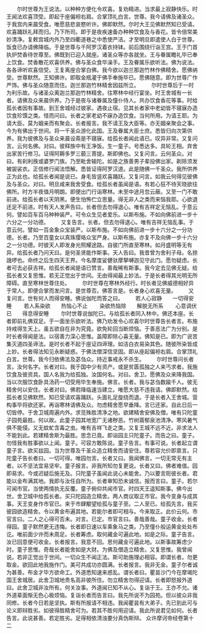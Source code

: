 <!-- { "loadSidebar": true } -->
　　尔时世尊为王说法。以种种方便化令欢喜。复劝精进。当求最上寂静快乐。时王闻法欢喜顶受。即起于座偏袒右肩。合掌顶礼白言。世尊。我今请佛及诸圣众。于我宫内来晨受食。唯愿慈悲哀愍听许。佛即默然。尔时大王见佛默然知已受请。欢喜踊跃礼拜而归。乃下所司。即于是夜疾速备办种种饮食及与香花。皆令倍常美妙清净。复敕宫城内外乃至四衢道巷之中悉使严洁。才至明旦即遣使人白于世尊。饭食已办请佛降临。于是世尊与千阿罗汉着衣持钵。前后围绕行诣王宫。王于门首执炉焚香待世尊至。佛既到已迎入就座。诸圣众等亦各就坐。王与眷属瞻礼毕已奉上饮食。焚香散花欢喜供养。佛与圣众食毕澡手。王及眷属乐欲听法。佛为说法。各各谛听欢喜信受。王复离座合掌白佛。我今欲以迦兰那迦竹林作佛精舍。愿佛纳受。世尊默然。王知佛许。即取金瓶灌于佛手奉施毕已。愿佛随意。即为世尊广作严饰。佛与圣众随意而住。迦兰那迦竹林精舍因兹所立。
　　尔时世尊后于一时为利乐故。与诸圣众离迦兰那迦竹林精舍。往寒林中经行宴坐。时王舍城有一长者。请佛及众来晨供养。乃于是夜与诸眷属及僮仆侍人。共办饮食香花等事。时给孤长者因有事故。到王舍城经过彼家。遇夜止宿。见其长者家中老幼皆不寝寐办造饮食珍馔之类。怪而问曰。长者之家老幼不寐办造饮食。当何所用。为请王耶。为请大臣。莫为姻亲而有聚会。长者报言。我不请王及大臣等。亦无姻亲聚会之事。今为有佛出于世间。将一千圣众游化此国。王及眷属大臣士庶。悉皆归向次第供养。我为彼佛及与圣众来晨设斋是不寝寐。给孤长者闻此语已。叹异非常。又复问言。云何名佛。对曰。彼释族中有王净饭。生一童子。号悉达多。具轮王相。弃舍出家苦行修习。证得阿耨多罗三藐三菩提。斯即佛也。又复问言。云何圣众。对曰。有刹利族或婆罗门族。乃至毗舍输陀。如是之族善男子辈投佛出家。剃除须发被袈裟衣。正信修行闻法悟解。悉皆证得阿罗汉道。此是随佛一千圣众。我所供养正为此也。给孤长者闻是说已。身毛皆竖欢喜踊跃。又复问言。如我云何得见彼佛及与圣众。对曰。明旦咸来我舍受食。给孤长者虽闻是语。有若心狂不待天晓欲往佛所。时方半夜值月明朗。即便出门行诣寒林。未至中途月忽云蔽。又至一门不敢前进。给孤长者以天阴黑。便生怕怖伫立思量。得无非人之类而来恼我耶。心欲退还足不前进。时有天人发声告曰。长者但去勿得退心。唯有吉祥定无恼乱。于意云何。譬如百车百马种种装严。可令众生见者爱乐。以斯布施。不如向佛前进一步十六分之一分功德。
　　又复告言。长者。但去勿得退心。唯有吉祥无恼乱事。于意云何。譬如一百金象众宝装严。以斯布施。不如向佛前进一步十六分之一分功德。长者。乃至百童女以真珠璎珞众宝严身。以斯布施。亦复不及向佛一步十六分之一分功德。时彼天人即发身光照耀途路。自彼门所直至寒林。如月盛明等无有异。给孤长者乃问天曰。是何圣贤能作斯事。天人告曰。我昔曾为舍利子母。名捺誐啰也。命终之后生四天王界。今名摩度娑健驮摩拏嚩迦见守此门。愿勿疑虑。长者可去必获吉祥。给孤长者闻是语已赞言。善哉稀有斯事。我今定去见佛无疑。给孤长者又复思惟。若无正觉出于世间。无由得闻最上妙法。于是长者得其光明无所障碍。直至寒林世尊住处。
　　尔时世尊在寒林外经行。时长者见佛威德相好异于常人。即便合掌而发问言。是世尊否。佛答言是。长者身心欢喜无量。
　　又复问言。世有何人而得安睡。佛说伽陀而答之曰。
　　若人心寂静　　一切得安睡
　　若人系染欲　　热恼心不止
　　染欲热恼除　　解脱无所系
　　心意调伏已　　得息得安睡
　　尔时世尊说伽陀已。与给孤长者同入林中。佛还本座。长者即前礼佛双足。于一面坐乐欲听法。佛乃劝发令心欢喜尔时世尊告长者言。布施持戒得生天上。虽五欲自在非为究竟。欲免轮回当断烦恼。于善恶法广为分别。是时长者得闻是法。以宿善力深心思惟。盖障即除心喜无量。佛知是已。即为广说苦集灭道四圣谛法。是时长者不起于座证四谛理。如洁白衣易染其色。随彼所染皆成上妙。长者得法知见永断疑惑。于佛法僧深信坚固。即从座起偏袒右肩。合掌顶礼白言。世尊。我今归依佛法及苾刍众。持近事戒永不杀生。
　　尔时世尊问长者言。汝何名字。长者对曰。我于国中少有资产。或是贫匮孤独之人来丐求者。我施饮食及彼资具。国人名我为给孤独。汝国何名。对曰。舍卫。愿佛及众来降我国。当以次服饮食卧具汤药一切受用毕生奉施。佛言。长者。我与苾刍数踰千人。彼无精舍何以安住。长者对曰。佛若降临速当建立。唯愿大慈不违我请。佛即默然。给孤长者见佛默然。知已受请欢喜踊跃。头面礼足旋绕而退。于是长者入王舍城。营构事毕将欲还家。再诣寒林请佛及众。勿虑精舍愿早垂降。言已还家。自此日后一切皆停。于舍卫城周遍内外。求觅殊胜清净之地。欲建精舍安佛及僧。唯有只陀童子园苑最胜。何以故。此童子园其地宽广无诸秽恶。竹树蓊郁泉池清净。寒风暑气俱不能侵。又无蚊虻含毒之虫。唯有吉祥飞走之类。又复王城不远不近。非求法人不能到此。若建精舍斯为最胜。思念已竟。即诣园主只陀童子。而告之曰。童子。勿怪我有胜事欲以上闻。童子。可容方敢陈说。童子告言。有事可说。长者起立谓童子言。欲买兹园。当为世尊及千圣众造立精舍而请安住。尊若容允价即禀言。只陀童子告长者曰。一切可得。唯园勿言。长者又曰。我闻佛言。一切无常无有主者。以不坚法宜易坚牢。童子报言。非我所知勿复更说。长者又曰。佛者难值。园即易求。今或迟疑后施无及。只陀童子虽闻此说心未能舍。乃以要言阨彼长者。君能以金布满其地。我即与汝任自所为。长者审知恐未诚信。报而言曰。童子。若尔可闻市官。当使两情执无反覆。童子俯仰共闻市官。时四天王遥知斯事。佛今出世。舍卫城中给孤长者。买只陀园造立精舍。两人商议取正市官。我今变身与成其事。天王变身作市官已。来于市肆颙望给孤与童子至。二人至已。给孤先言。我买彼园欲造精舍。令以黄金布遍其地。若能尔者即可相与。今来取正。此价云何。市官言曰。二人之心得可否未。对言。已定。市官言曰。善哉善哉。童子收金。长者得园。童子默然更无违悔。长者即日速以车乘象马之类。乃至僮仆般运黄金处处布讫。唯前面少许而未周足。长者筹虑。取何藏金可遍此地。如是之际。童子告言。汝已回意便可收金。长者报言。我意不回。思何藏金可遍此地。以斯事故筹虑少时。童子思惟。奇哉长者能舍如是大财。为佛及僧造立精舍。又复思惟。我曾闻说。若非正觉出于世间。一切众生不闻正法。斯可助施理必相容。即谓长者。勿更取金。欲回此地我施作门。美可共成功亦圆满。长者报言。我非无金。童子尔者诚为甚善。布金才毕方欲命工。外道悉知速来惑乱。谓长者曰。瞿昙沙门今在摩竭陀国王舍城居。此舍卫城地贵名高非彼所住。勿立精舍勿得迎请。长者即怒报外道曰。此舍卫城非汝所有。何关汝事。外道闻已知不从心。复诣于王。王亦不允。诸外道辈面惭无色心极烦恼。复诣长者而告言曰。我先所说不为园苑。但以彼众非我同修。长者今日若是坚执。斯有所报请不相违。我闻瞿昙有大弟子。先已到此可与论义即辩胜劣。如彼得胜精舍可为。若其不胜何用迎请。我此所说君见如何。长者告言。此说甚善。若定胜劣。足得相依清浊要分真伪斯辩。
众许摩诃帝经卷第十二
